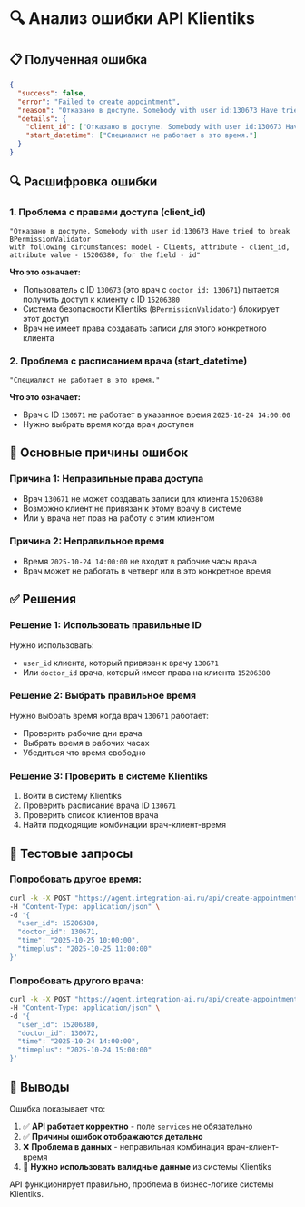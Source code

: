 # 🔍 Анализ ошибки API Klientiks

## 📋 Полученная ошибка

```json
{
  "success": false,
  "error": "Failed to create appointment",
  "reason": "Отказано в доступе. Somebody with user id:130673 Have tried to break BPermissionValidator with following circumstances: model - Clients, attribute - client_id, attribute value - 15206380, for the field - id, and the request was sent to restapi with these request widgets - . Специалист не работает в это время.",
  "details": {
    "client_id": ["Отказано в доступе. Somebody with user id:130673 Have tried to break BPermissionValidator..."],
    "start_datetime": ["Специалист не работает в это время."]
  }
}
```

## 🔍 Расшифровка ошибки

### 1. **Проблема с правами доступа (client_id)**
```
"Отказано в доступе. Somebody with user id:130673 Have tried to break BPermissionValidator 
with following circumstances: model - Clients, attribute - client_id, 
attribute value - 15206380, for the field - id"
```

**Что это означает:**
- Пользователь с ID `130673` (это врач с `doctor_id: 130671`) пытается получить доступ к клиенту с ID `15206380`
- Система безопасности Klientiks (`BPermissionValidator`) блокирует этот доступ
- Врач не имеет права создавать записи для этого конкретного клиента

### 2. **Проблема с расписанием врача (start_datetime)**
```
"Специалист не работает в это время."
```

**Что это означает:**
- Врач с ID `130671` не работает в указанное время `2025-10-24 14:00:00`
- Нужно выбрать время когда врач доступен

## 🚨 Основные причины ошибок

### **Причина 1: Неправильные права доступа**
- Врач `130671` не может создавать записи для клиента `15206380`
- Возможно клиент не привязан к этому врачу в системе
- Или у врача нет прав на работу с этим клиентом

### **Причина 2: Неправильное время**
- Время `2025-10-24 14:00:00` не входит в рабочие часы врача
- Врач может не работать в четверг или в это конкретное время

## ✅ Решения

### **Решение 1: Использовать правильные ID**
Нужно использовать:
- `user_id` клиента, который привязан к врачу `130671`
- Или `doctor_id` врача, который имеет права на клиента `15206380`

### **Решение 2: Выбрать правильное время**
Нужно выбрать время когда врач `130671` работает:
- Проверить рабочие дни врача
- Выбрать время в рабочих часах
- Убедиться что время свободно

### **Решение 3: Проверить в системе Klientiks**
1. Войти в систему Klientiks
2. Проверить расписание врача ID `130671`
3. Проверить список клиентов врача
4. Найти подходящие комбинации врач-клиент-время

## 🧪 Тестовые запросы

### Попробовать другое время:
```bash
curl -k -X POST "https://agent.integration-ai.ru/api/create-appointment.php" \
-H "Content-Type: application/json" \
-d '{
  "user_id": 15206380,
  "doctor_id": 130671,
  "time": "2025-10-25 10:00:00",
  "timeplus": "2025-10-25 11:00:00"
}'
```

### Попробовать другого врача:
```bash
curl -k -X POST "https://agent.integration-ai.ru/api/create-appointment.php" \
-H "Content-Type: application/json" \
-d '{
  "user_id": 15206380,
  "doctor_id": 130672,
  "time": "2025-10-24 14:00:00",
  "timeplus": "2025-10-24 15:00:00"
}'
```

## 📝 Выводы

Ошибка показывает что:
1. ✅ **API работает корректно** - поле `services` не обязательно
2. ✅ **Причины ошибок отображаются детально**
3. ❌ **Проблема в данных** - неправильная комбинация врач-клиент-время
4. 🔧 **Нужно использовать валидные данные** из системы Klientiks

API функционирует правильно, проблема в бизнес-логике системы Klientiks.